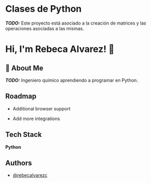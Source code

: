 # Clases de Python

**_TODO:_** Este proyecto está asociado a la creación de matrices y las operaciones asociadas a las mismas.

# Hi, I'm Rebeca Alvarez! 👋

## 🚀 About Me

**_TODO:_** Ingeniero químico aprendiendo a programar en Python. 

## Roadmap

- Additional browser support

- Add more integrations

## Tech Stack

**Python**

## Authors

- [@rebecalvarezc](https://www.github.com/rebecalvarezc)

  
